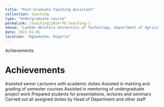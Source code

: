 ```yaml
---
title: "Post-Graduate Teaching Assistant"
collection: teaching
type: "Undergraduate course"
permalink: /teaching/2014-PG-teaching-1
venue: "Ladoke Akintola University of Technology, Department of Agricultural Engineering"
date: 2015-01-01
location: "Ogbomosho, Nigeria"
---
```


Achievements

Achievements
======
Assisted senior Lecturers with academic duties
Assisted in marking and grading of semester courses
Assisted in mentoring of undergraduate project work
Prepared students for presentations, lectures and seminars
Carried out all assigned duties by Head of Department and other staff



